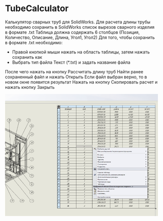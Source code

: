 # TubeCalculator
Калькулятор сварных труб для SolidWorks.
Для расчета длины трубы необходимо сохранить в SolidWorks список вырезов сварного изделия в формате .txt
Таблица должна содержать 6 столбцов (Позиция, Количество, Описание, Длина, Угол1, Угол2)
Для того, чтобы сохранить в формате .txt необходимо:
- Правой кнопкой мыши нажать на область таблицы, затем нажать сохранить как
- Выбрать тип файла Текст (*.txt) и задать название файла

После чего нажать на кнопку Рассчитать длину труб
Найти ранее сохраненный файл и нажать Открыть
Если файл выбран верно, то в новом окне появится результат
Нажать на кнопку Скопировать расчет и нажать кнопку Закрыть

![til](https://github.com/stepanowich/TubeCalculator/blob/master/FAQ.gif)
